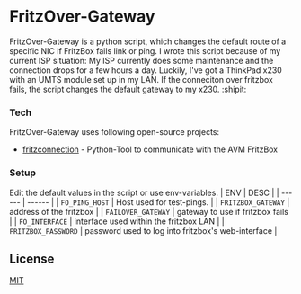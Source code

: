 # FritzOver-Gateway
FritzOver-Gateway is a python script, which changes the default route of a specific NIC if FritzBox fails link or ping.
I wrote this script because of my current ISP situation: My ISP currently does some maintenance and the connection drops for a few hours a day. Luckily, I've got a ThinkPad x230 with an UMTS module set up in my LAN. If the conneciton over fritzbox fails, the script changes the default gateway to my x230. :shipit:

### Tech

FritzOver-Gateway uses following open-source projects:

* [fritzconnection](https://github.com/kbr/fritzconnection) - Python-Tool to communicate with the AVM FritzBox

### Setup
Edit the default values in the script or use env-variables.
| ENV | DESC |
| ------ | ------ |
| `FO_PING_HOST` | Host used for test-pings. |
| `FRITZBOX_GATEWAY` | address of the fritzbox |
| `FAILOVER_GATEWAY` | gateway to use if fritzbox fails |
| `FO_INTERFACE` | interface used within the fritzbox LAN |
| `FRITZBOX_PASSWORD` | password used to log into fritzbox's web-interface |

License
----

[MIT](LICENSE.txt)
